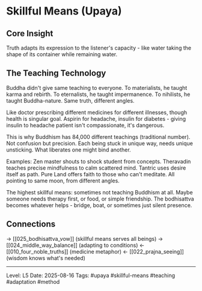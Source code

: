 # Skillful Means (Upaya)

## Core Insight
Truth adapts its expression to the listener's capacity - like water taking the shape of its container while remaining water.

## The Teaching Technology

Buddha didn't give same teaching to everyone. To materialists, he taught karma and rebirth. To eternalists, he taught impermanence. To nihilists, he taught Buddha-nature. Same truth, different angles.

Like doctor prescribing different medicines for different illnesses, though health is singular goal. Aspirin for headache, insulin for diabetes - giving insulin to headache patient isn't compassionate, it's dangerous.

This is why Buddhism has 84,000 different teachings (traditional number). Not confusion but precision. Each being stuck in unique way, needs unique unsticking. What liberates one might bind another.

Examples: Zen master shouts to shock student from concepts. Theravadin teaches precise mindfulness to calm scattered mind. Tantric uses desire itself as path. Pure Land offers faith to those who can't meditate. All pointing to same moon, from different angles.

The highest skillful means: sometimes not teaching Buddhism at all. Maybe someone needs therapy first, or food, or simple friendship. The bodhisattva becomes whatever helps - bridge, boat, or sometimes just silent presence.

## Connections
→ [[025_bodhisattva_vow]] (skillful means serves all beings)
→ [[024_middle_way_balance]] (adapting to conditions)
← [[010_four_noble_truths]] (medicine metaphor)
← [[022_prajna_seeing]] (wisdom knows what's needed)

---
Level: L5
Date: 2025-08-16
Tags: #upaya #skillful-means #teaching #adaptation #method